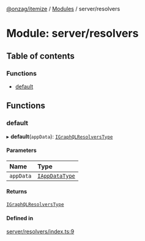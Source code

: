 [@onzag/itemize](../README.md) / [Modules](../modules.md) / server/resolvers

# Module: server/resolvers

## Table of contents

### Functions

- [default](server_resolvers.md#default)

## Functions

### default

▸ **default**(`appData`): [`IGraphQLResolversType`](../interfaces/base_Root_gql.IGraphQLResolversType.md)

#### Parameters

| Name | Type |
| :------ | :------ |
| `appData` | [`IAppDataType`](../interfaces/server.IAppDataType.md) |

#### Returns

[`IGraphQLResolversType`](../interfaces/base_Root_gql.IGraphQLResolversType.md)

#### Defined in

[server/resolvers/index.ts:9](https://github.com/onzag/itemize/blob/f2f29986/server/resolvers/index.ts#L9)
